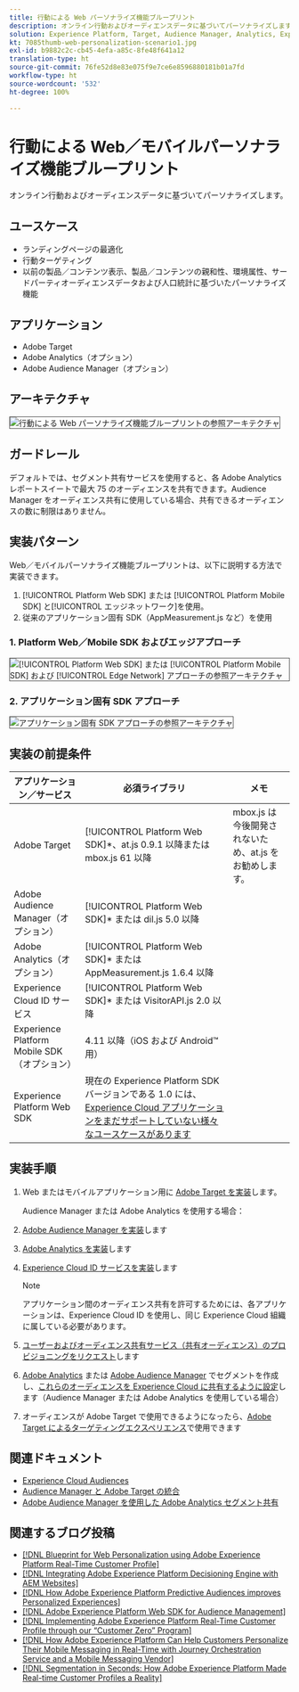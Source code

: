 ```yaml
---
title: 行動による Web パーソナライズ機能ブループリント
description: オンライン行動およびオーディエンスデータに基づいてパーソナライズします。
solution: Experience Platform, Target, Audience Manager, Analytics, Experience Cloud Services, Data Collection
kt: 7085thumb-web-personalization-scenario1.jpg
exl-id: b9882c2c-cb45-4efa-a85c-8fe48f641a12
translation-type: ht
source-git-commit: 76fe52d8e83e075f9e7ce6e8596880181b01a7fd
workflow-type: ht
source-wordcount: '532'
ht-degree: 100%

---
```


# 行動による Web／モバイルパーソナライズ機能ブループリント

オンライン行動およびオーディエンスデータに基づいてパーソナライズします。

## ユースケース

* ランディングページの最適化
* 行動ターゲティング
* 以前の製品／コンテンツ表示、製品／コンテンツの親和性、環境属性、サードパーティオーディエンスデータおよび人口統計に基づいたパーソナライズ機能

## アプリケーション

* Adobe Target
* Adobe Analytics（オプション）
* Adobe Audience Manager（オプション）

## アーキテクチャ

<img src="assets/behavioral_personalization.svg" alt="行動による Web パーソナライズ機能ブループリントの参照アーキテクチャ" style="border:1px solid #4a4a4a" />


## ガードレール

デフォルトでは、セグメント共有サービスを使用すると、各 Adobe Analytics レポートスイートで最大 75 のオーディエンスを共有できます。Audience Manager をオーディエンス共有に使用している場合、共有できるオーディエンスの数に制限はありません。 

## 実装パターン

Web／モバイルパーソナライズ機能ブループリントは、以下に説明する方法で実装できます。

1. [!UICONTROL Platform Web SDK] または [!UICONTROL Platform Mobile SDK] と[!UICONTROL エッジネットワーク]を使用。
1. 従来のアプリケーション固有 SDK（AppMeasurement.js など）を使用

### 1. Platform Web／Mobile SDK およびエッジアプローチ

<img src="assets/web_sdk_flow.svg" alt="[!UICONTROL Platform Web SDK] または [!UICONTROL Platform Mobile SDK] および [!UICONTROL Edge Network] アプローチの参照アーキテクチャ" style="border:1px solid #4a4a4a" />

### 2. アプリケーション固有 SDK アプローチ

<img src="assets/app_sdk_flow.png" alt="アプリケーション固有 SDK アプローチの参照アーキテクチャ" style="border:1px solid #4a4a4a" />

## 実装の前提条件

| アプリケーション／サービス | 必須ライブラリ | メモ |
|---|---|---|
| Adobe Target | [!UICONTROL Platform Web SDK]*、at.js 0.9.1 以降または mbox.js 61 以降 | mbox.js は今後開発されないため、at.js をお勧めします。 |
| Adobe Audience Manager（オプション） | [!UICONTROL Platform Web SDK]* または dil.js 5.0 以降 |  |
| Adobe Analytics（オプション） | [!UICONTROL Platform Web SDK]* または AppMeasurement.js 1.6.4 以降 |  |
| Experience Cloud ID サービス | [!UICONTROL Platform Web SDK]* または VisitorAPI.js 2.0 以降 |  |
| Experience Platform Mobile SDK（オプション） | 4.11 以降（iOS および Android™ 用） |  |
| Experience Platform Web SDK | 現在の Experience Platform SDK バージョンである 1.0 には、[Experience Cloud アプリケーションをまだサポートしていない様々なユースケースがあります](https://github.com/adobe/alloy/projects/5) |  |

## 実装手順

1. Web またはモバイルアプリケーション用に [Adobe Target を実装](https://experienceleague.adobe.com/docs/target/using/implement-target/implementing-target.html?lang=ja)します。

   Audience Manager または Adobe Analytics を使用する場合：

1. [Adobe Audience Manager を実装](https://experienceleague.adobe.com/docs/audience-manager/user-guide/implementation-integration-guides/implement-audience-manager.html?lang=ja)します
1. [Adobe Analytics を実装](https://experienceleague.adobe.com/docs/analytics/implementation/home.html?lang=ja)します
1. [Experience Cloud ID サービスを実装](https://experienceleague.adobe.com/docs/id-service/using/implementation/implementation-guides.html?lang=ja)します

   >[!NOTE]
   >
   >アプリケーション間のオーディエンス共有を許可するためには、各アプリケーションは、Experience Cloud ID を使用し、同じ Experience Cloud 組織に属している必要があります。

1. [ユーザーおよびオーディエンス共有サービス（共有オーディエンス）のプロビジョニングをリクエスト](https://www.adobe.com/go/audiences)します
1. [Adobe Analytics](https://experienceleague.adobe.com/docs/analytics/components/segmentation/segmentation-workflow/seg-build.html?lang=ja) または [Adobe Audience Manager](https://experienceleague.adobe.com/docs/audience-manager/user-guide/features/segments/segment-builder.html?lang=ja) でセグメントを作成し、[これらのオーディエンスを Experience Cloud に共有するように設定](https://experienceleague.adobe.com/docs/analytics/components/segmentation/segmentation-workflow/seg-publish.html?lang=ja)します（Audience Manager または Adobe Analytics を使用している場合）
1. オーディエンスが Adobe Target で使用できるようになったら、[Adobe Target によるターゲティングエクスペリエンス](https://experienceleague.adobe.com/docs/target/using/audiences/target.html?lang=ja)で使用できます

## 関連ドキュメント

* [Experience Cloud Audiences](https://experienceleague.adobe.com/docs/core-services/interface/audiences/audience-library.html?lang=ja)
* [Audience Manager と Adobe Target の統合](https://experienceleague.adobe.com/docs/audience-manager/user-guide/implementation-integration-guides/integration-other-solutions/aam-target-integration.html?lang=ja)
* [Adobe Audience Manager を使用した Adobe Analytics セグメント共有](https://experienceleague.adobe.com/docs/analytics/components/segmentation/segmentation-workflow/seg-publish.html?lang=ja)


## 関連するブログ投稿

* [[!DNL Blueprint for Web Personalization using Adobe Experience Platform Real-Time Customer Profile]](https://medium.com/adobetech/blueprint-for-web-personalization-using-adobe-experience-platform-real-time-customer-profile-fef2ce7a4b2f)
* [[!DNL Integrating Adobe Experience Platform Decisioning Engine with AEM Websites]](https://jaeness.medium.com/integrating-adobe-experience-platform-decisioning-engine-with-aem-websites-9c222acd12e2)
* [[!DNL How Adobe Experience Platform Predictive Audiences improves Personalized Experiences]](https://medium.com/adobetech/how-adobe-experience-platform-predictive-audiences-improves-personalized-experiences-1f75a60cb7a3)
* [[!DNL Adobe Experience Platform Web SDK for Audience Management]](https://medium.com/adobetech/adobe-experience-platform-web-sdk-for-audience-management-751fa6d063bc)
* [[!DNL Implementing Adobe Experience Platform Real-Time Customer Profile through our “Customer Zero” Program]](https://medium.com/adobetech/implementing-adobe-experience-platform-real-time-customer-profile-through-our-customer-zero-32e7cd952896)
* [[!DNL How Adobe Experience Platform Can Help Customers Personalize Their Mobile Messaging in Real-Time with Journey Orchestration Service and a Mobile Messaging Vendor]](https://medium.com/adobetech/how-adobe-experience-platform-helped-a-client-personalize-their-mobile-messaging-in-real-time-with-7d634aefa098)
* [[!DNL Segmentation in Seconds: How Adobe Experience Platform Made Real-time Customer Profiles a Reality]](https://medium.com/adobetech/segmentation-in-seconds-how-adobe-experience-platform-made-real-time-customer-profiles-a-reality-a7a8552b0847)

